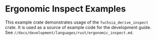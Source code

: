 # Ergonomic Inspect Examples

This example crate demonstrates usage of the `fuchsia_derive_inspect` crate.
It is used as a source of example code for the development guide.
See `//docs/development/languages/rust/ergonomic_inspect.md`.
